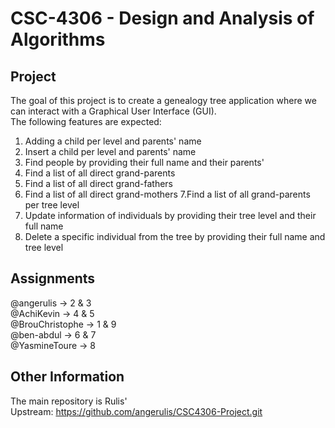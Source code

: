 # CSC-4306 - Design and Analysis of Algorithms
## Project
The goal of this project is to create a genealogy tree application where we can interact with a Graphical User Interface (GUI).
<br>The following features are expected:
1. Adding a child per level and parents' name
2. Insert a child per level and parents' name
3. Find people by providing their full name and their parents'
4. Find a list of all direct grand-parents
5. Find a list of all direct grand-fathers
6. Find a list of all direct grand-mothers
7.Find a list of all grand-parents per tree level
8. Update information of individuals by providing their tree level and their full name
9. Delete a specific individual from the tree by providing their full name and tree level

## Assignments
@angerulis -> 2 & 3 <br>
@AchiKevin -> 4 & 5 <br>
@BrouChristophe -> 1 & 9<br>
@ben-abdul -> 6 & 7 <br>
@YasmineToure -> 8 <br>

## Other Information
The main repository is Rulis' <br>
Upstream: https://github.com/angerulis/CSC4306-Project.git
